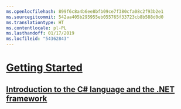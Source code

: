 ```yaml
---
ms.openlocfilehash: 899f6c8a4b6ee8bfb09ce7f380cfa08c2f93b2e1
ms.sourcegitcommit: 542aa405b295955eb055765f33723cb8b588d0d0
ms.translationtype: HT
ms.contentlocale: pl-PL
ms.lasthandoff: 01/17/2019
ms.locfileid: "54362843"
---
```

# [Getting Started](index.md)
## [Introduction to the C# language and the .NET framework](introduction-to-the-csharp-language-and-the-net-framework.md)
